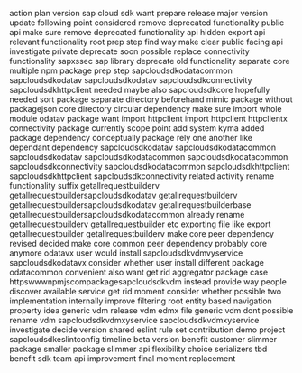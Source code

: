 action plan version sap cloud sdk want prepare release major version update following point considered remove deprecated functionality public api make sure remove deprecated functionality api hidden export api relevant functionality root prep step find way make clear public facing api investigate private deprecate soon possible replace connectivity functionality sapxssec sap library deprecate old functionality separate core multiple npm package prep step sapcloudsdkodatacommon sapcloudsdkodatav sapcloudsdkodatav sapcloudsdkconnectivity sapcloudsdkhttpclient needed maybe also sapcloudsdkcore hopefully needed sort package separate directory beforehand mimic package without packagejson core directory circular dependency make sure import whole module odatav package want import httpclient import httpclient httpclientx connectivity package currently scope point add system kyma added package dependency conceptually package rely one another like dependant dependency sapcloudsdkodatav sapcloudsdkodatacommon sapcloudsdkodatav sapcloudsdkodatacommon sapcloudsdkodatacommon sapcloudsdkconnectivity sapcloudsdkodatacommon sapcloudsdkhttpclient sapcloudsdkhttpclient sapcloudsdkconnectivity related activity rename functionality suffix getallrequestbuilderv getallrequestbuildersapcloudsdkodatav getallrequestbuilderv getallrequestbuildersapcloudsdkodatav getallrequestbuilderbase getallrequestbuildersapcloudsdkodatacommon already rename getallrequestbuilderv getallrequestbuilder etc exporting file like export getallrequestbuilder getallrequestbuilderv make core peer dependency revised decided make core common peer dependency probably core anymore odatavx user would install sapcloudsdkvdmvyservice sapcloudsdkodatavx consider whether user install different package odatacommon convenient also want get rid aggregator package case httpswwwnpmjscompackagesapcloudsdkvdm instead provide way people discover available service get rid moment consider whether possible two implementation internally improve filtering root entity based navigation property idea generic vdm release vdm edmx file generic vdm dont possible rename vdm sapcloudsdkvdmxyservice sapcloudsdkvdmxyservice investigate decide version shared eslint rule set contribution demo project sapcloudsdkeslintconfig timeline beta version benefit customer slimmer package smaller package slimmer api flexibility choice serializers tbd benefit sdk team api improvement final moment replacement